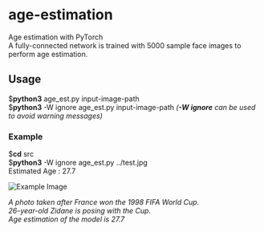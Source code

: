 # age-estimation
Age estimation with PyTorch  
A fully-connected network is trained with 5000 sample face images to perform age estimation.

## Usage  
$**python3**  age_est.py  input-image-path  
$**python3**  -W  ignore  age_est.py  input-image-path  *(**-W ignore** can be used to avoid warning messages)*  
  
### Example  
$**cd**  src  
$**python3**  -W  ignore  age_est.py  ../test.jpg  
Estimated Age : 27.7
  
![Example Image](https://github.com/cetinsamet/age-estimation/blob/master/test.jpg)  

*A photo taken after France won the 1998 FIFA World Cup.*  
*26-year-old Zidane is posing with the Cup.*  
*Age estimation of the model is 27.7*
